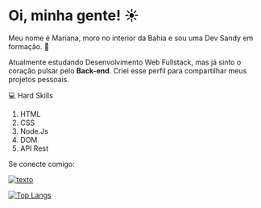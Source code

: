 # Oi, minha gente! :sunny:	

Meu nome é Mariana, moro no interior da Bahia e sou uma Dev Sandy em formação. :dancer:


Atualmente estudando Desenvolvimento Web Fullstack, mas já sinto o coração pulsar pelo **Back-end**. Criei esse perfil para compartilhar meus projetos pessoais.

:computer: Hard Skills

1. HTML
2. CSS
3. Node.Js
4. DOM
5. API Rest

Se conecte comigo:

[![texto](https://img.shields.io/badge/LinkedIn-0077B5?style=for-the-badge&logo=linkedin&logoColor=white
)](https://www.linkedin.com/in/marinogueira/)

[![Top Langs](https://github-readme-stats.vercel.app/api/top-langs/?username=marnogue&layout=compact)](https://github.com/marnogue/github-readme-stats)
